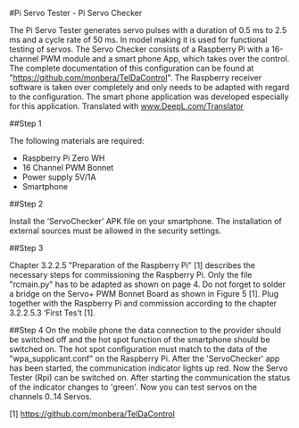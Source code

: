 #Pi Servo Tester  - Pi Servo Checker

The Pi Servo Tester generates servo pulses with a duration of 0.5 ms to 2.5 ms and a cycle rate of 50 ms. In model making it is used for functional testing of servos. 
The Servo Checker consists of a Raspberry Pi with a 16-channel PWM module and a smart phone App, which takes over the control. 
The complete documentation of this configuration can be found at "https://github.com/monbera/TelDaControl". The Raspberry receiver software is taken over completely and only needs to be adapted with regard to the configuration. The smart phone application was developed especially for this application. 
Translated with www.DeepL.com/Translator

##Step 1

The following materials are required: 
- Raspberry Pi Zero WH
- 16 Channel PWM Bonnet 
- Power supply 5V/1A 
- Smartphone

##Step 2

Install the ‘ServoChecker’ APK file on your smartphone. The installation of external sources must be allowed in the security settings.

##Step 3

Chapter 3.2.2.5 "Preparation of the Raspberry Pi" [1] describes the necessary steps for commissioning the Raspberry Pi. Only the file "rcmain.py" has to be adapted as shown on page 4. Do not forget to solder a bridge on the Servo+ PWM Bonnet Board as shown in Figure 5 [1]. Plug together with the Raspberry Pi and commission according to the chapter 3.2.2.5.3 ‘First Tes’t [1]. 

##Step 4
On the mobile phone the data connection to the provider should be switched off and the hot spot function of the smartphone should be switched on. The hot spot configuration must match to the data of the "wpa_supplicant.conf" on the Raspberry Pi. 
After the 'ServoChecker' app has been started, the communication indicator lights up red. Now the Servo Tester (Rpi) can be switched on. After starting the communication  the status of the indicator changes to 'green'.  Now you can test servos on the channels 0..14 Servos. 

[1]	https://github.com/monbera/TelDaControl




